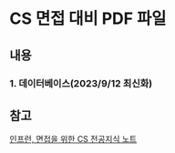 # CS 면접 대비 PDF 파일

## 내용

### 1. 데이터베이스(2023/9/12 최신화)

## 참고

[인프런, 면접을 위한 CS 전공지식 노트](https://www.inflearn.com/course/%EA%B0%9C%EB%B0%9C%EC%9E%90-%EB%A9%B4%EC%A0%91-cs-%ED%8A%B9%EA%B0%95)